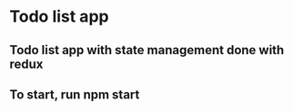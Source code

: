 # Todo list app

## Todo list app with state management done with redux

## To start, run npm start
